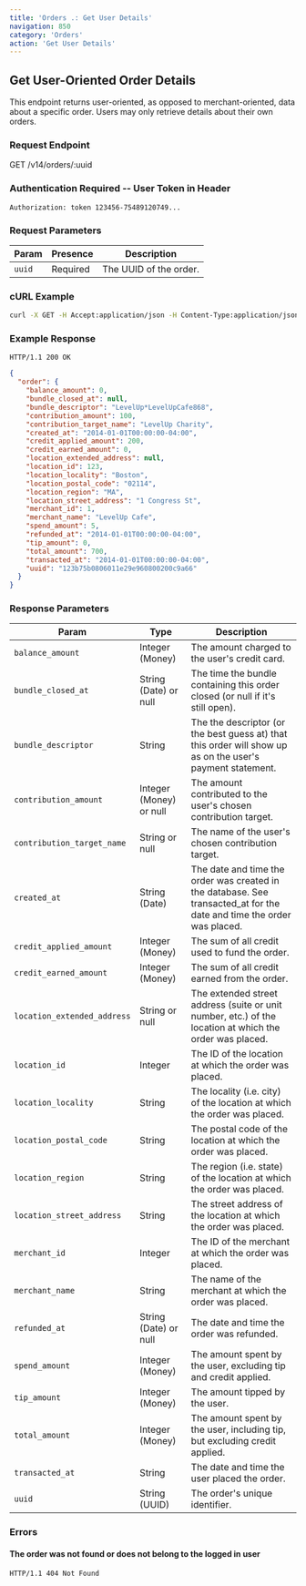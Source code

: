 ```yaml
---
title: 'Orders .: Get User Details'
navigation: 850
category: 'Orders'
action: 'Get User Details'
---
```


Get User-Oriented Order Details
---

This endpoint returns user-oriented, as opposed to merchant-oriented, data about a specific order. Users may only retrieve details about their own orders.

### Request Endpoint

<div class="http-request">
  <span class="http-verb">GET</span> /v14/orders/:uuid
</div>


### Authentication Required -- User Token in Header

```
Authorization: token 123456-75489120749...
```

### Request Parameters

| Param   | Presence | Description                                   |
|---------|----------|-----------------------------------------------|
| `uuid`  | Required | The UUID of the order.                        |

### cURL Example

```bash
curl -X GET -H Accept:application/json -H Content-Type:application/json -H Authorization:"token 123456-75489120749..." https://api.thelevelup.com/v14/orders/123b75b0806011e29e960800200c9a66
```

### Example Response

`HTTP/1.1 200 OK`

```json
{
  "order": {
    "balance_amount": 0,
    "bundle_closed_at": null,
    "bundle_descriptor": "LevelUp*LevelUpCafe868",
    "contribution_amount": 100,
    "contribution_target_name": "LevelUp Charity",
    "created_at": "2014-01-01T00:00:00-04:00",
    "credit_applied_amount": 200,
    "credit_earned_amount": 0,
    "location_extended_address": null,
    "location_id": 123,
    "location_locality": "Boston",
    "location_postal_code": "02114",
    "location_region": "MA",
    "location_street_address": "1 Congress St",
    "merchant_id": 1,
    "merchant_name": "LevelUp Cafe",
    "spend_amount": 5,
    "refunded_at": "2014-01-01T00:00:00-04:00",
    "tip_amount": 0,
    "total_amount": 700,
    "transacted_at": "2014-01-01T00:00:00-04:00",
    "uuid": "123b75b0806011e29e960800200c9a66"
  }
}
```

### Response Parameters

| Param                     | Type                      | Description                                                                                                            |
|---------------------------|---------------------------|------------------------------------------------------------------------------------------------------------------------|
| `balance_amount`            | Integer (Money)         | The amount charged to the user's credit card.                                                                          |
| `bundle_closed_at`          | String (Date) or null   | The time the bundle containing this order closed (or null if it's still open).                                         |
| `bundle_descriptor`         | String                  | The the descriptor (or the best guess at) that this order will show up as on the user's payment statement.             |
| `contribution_amount`       | Integer (Money) or null | The amount contributed to the user's chosen contribution target.                                                       |
| `contribution_target_name`  | String or null          | The name of the user's chosen contribution target.                                                                     |
| `created_at`                | String (Date)           | The date and time the order was created in the database. See transacted_at for the date and time the order was placed. |
| `credit_applied_amount`     | Integer (Money)         | The sum of all credit used to fund the order.                                                                          |
| `credit_earned_amount`      | Integer (Money)         | The sum of all credit earned from the order.                                                                           |
| `location_extended_address` | String or null          | The extended street address (suite or unit number, etc.) of the location at which the order was placed.                |
| `location_id`               | Integer                 | The ID of the location at which the order was placed.                                                                  |
| `location_locality`         | String                  | The locality (i.e. city) of the location at which the order was placed.                                                |
| `location_postal_code`      | String                  | The postal code of the location at which the order was placed.                                                         |
| `location_region`           | String                  | The region (i.e. state) of the location at which the order was placed.                                                 |
| `location_street_address`   | String                  | The street address of the location at which the order was placed.                                                      |
| `merchant_id`               | Integer                 | The ID of the merchant at which the order was placed.                                                                  |
| `merchant_name`             | String                  | The name of the merchant at which the order was placed.                                                                |
| `refunded_at`               | String (Date) or null   | The date and time the order was refunded.                                                                              |
| `spend_amount`              | Integer (Money)         | The amount spent by the user, excluding tip and credit applied.                                                        |
| `tip_amount`                | Integer (Money)         | The amount tipped by the user.                                                                                         |
| `total_amount`              | Integer (Money)         | The amount spent by the user, including tip, but excluding credit applied.                                             |
| `transacted_at`             | String                  | The date and time the user placed the order.                                                                           |
| `uuid`                      | String (UUID)           | The order's unique identifier.                                                                                         |

### Errors

#### The order was not found or does not belong to the logged in user

`HTTP/1.1 404 Not Found`
